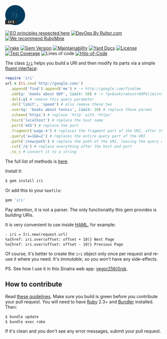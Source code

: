 <img src="/logo.svg" width="64px" height="64px"/>

[![EO principles respected here](https://www.elegantobjects.org/badge.svg)](https://www.elegantobjects.org)
[![DevOps By Rultor.com](http://www.rultor.com/b/yegor256/iri)](http://www.rultor.com/p/yegor256/iri)
[![We recommend RubyMine](https://www.elegantobjects.org/rubymine.svg)](https://www.jetbrains.com/ruby/)

[![rake](https://github.com/yegor256/iri/actions/workflows/rake.yml/badge.svg)](https://github.com/yegor256/iri/actions/workflows/rake.yml)
[![Gem Version](https://badge.fury.io/rb/iri.svg)](http://badge.fury.io/rb/iri)
[![Maintainability](https://api.codeclimate.com/v1/badges/7018d2fe438103828685/maintainability)](https://codeclimate.com/github/yegor256/iri/maintainability)
[![Yard Docs](http://img.shields.io/badge/yard-docs-blue.svg)](http://rubydoc.info/github/yegor256/iri/master/frames)
[![License](https://img.shields.io/badge/license-MIT-green.svg)](https://github.com/yegor256/iri/blob/master/LICENSE.txt)
[![Test Coverage](https://img.shields.io/codecov/c/github/yegor256/iri.svg)](https://codecov.io/github/yegor256/iri?branch=master)
![Lines of code](https://img.shields.io/tokei/lines/github/yegor256/iri)
[![Hits-of-Code](https://hitsofcode.com/github/yegor256/iri)](https://hitsofcode.com/view/github/yegor256/iri)

The class [`Iri`](https://www.rubydoc.info/github/yegor256/iri/master/Iri)
helps you build a URI and then modify its
parts via a simple [fluent interface](https://en.wikipedia.org/wiki/Fluent_interface):

```ruby
require 'iri'
url = Iri.new('http://google.com/')
  .append('find').append('me') # -> http://google.com/find/me
  .add(q: 'books about OOP', limit: 50) # -> ?q=books+about+OOP&limit=50
  .del(:q) # remove this query parameter
  .del('limit', 'speed') # also remove these two
  .over(q: 'books about tennis', limit: 10) # replace these params
  .scheme('https') # replace 'http' with 'https'
  .host('localhost') # replace the host name
  .port('443') # replace the port
  .fragment('page-4') # replaces the fragment part of the URI, after the '#'
  .query('a=1&b=2') # replaces the entire query part of the URI
  .path('/new/path') # replace the path of the URI, leaving the query untouched
  .cut('/q') # replace everything after the host and port
  .to_s # convert it to a string
```

The full list of methods is [here](https://www.rubydoc.info/github/yegor256/iri/master/Iri).

Install it:

```bash
$ gem install iri
```

Or add this to your `Gemfile`:

```bash
gem 'iri'
```

Pay attention, it is not a parser. The only functionality this gem provides
is _building_ URIs.

It is very convenient to use inside
[HAML](http://haml.info/tutorial.html), for example:

```haml
- iri = Iri.new(request.url)
%a{href: iri.over(offset: offset + 10)} Next Page
%a{href: iri.over(offset: offset - 10)} Previous Page
```

Of course, it's better to create the `iri` object only once per request
and re-use it where you need. It's _immutable_, so you won't have any
side-effects.

PS. See how I use it in this Sinatra web app: [yegor256/0rsk](https://github.com/yegor256/0rsk).

## How to contribute

Read [these guidelines](https://www.yegor256.com/2014/04/15/github-guidelines.html).
Make sure you build is green before you contribute
your pull request. You will need to have [Ruby](https://www.ruby-lang.org/en/) 2.3+ and
[Bundler](https://bundler.io/) installed. Then:

```
$ bundle update
$ bundle exec rake
```

If it's clean and you don't see any error messages, submit your pull request.
